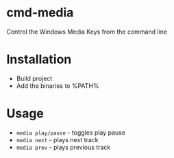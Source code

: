 # cmd-media
Control the Windows Media Keys from the command line

# Installation
* Build project
* Add the binaries to %PATH%

# Usage
* `media play/pause` - toggles play pause
* `media next` - plays next track
* `media prev` - plays previous track
